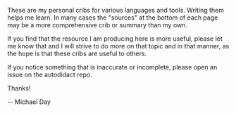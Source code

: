 These are my personal cribs for various languages and tools. Writing them helps me learn. In many cases the "sources" at the bottom of each page may be a more comprehensive crib or summary than my own.

If you find that the resource I am producing here is more useful, please let me know that and I will strive to do more on that topic and in that manner, as the hope is that these cribs are useful to others.

If you notice something that is inaccurate or incomplete, please open an issue on the autodidact repo.

Thanks!

-- Michael Day
